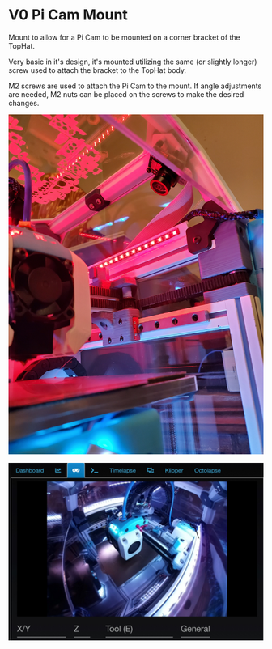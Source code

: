 # V0 Pi Cam Mount

Mount to allow for a Pi Cam to be mounted on a corner bracket of the TopHat.

Very basic in it's design, it's mounted utilizing the same (or slightly longer) screw used to attach the bracket to the TopHat body. 

M2 screws are used to attach the Pi Cam to the mount. If angle adjustments are needed, M2 nuts can be placed on the screws to make the desired changes.  

![Pi Mount](https://github.com/Maverick-3D/VoronUsers/blob/master/printer_mods/Maverick_/V0_Pi_Cam_Mount/Images/Pi%20Camera%20Mount.JPG)

![Pi Mount View](https://github.com/Maverick-3D/VoronUsers/blob/master/printer_mods/Maverick_/V0_Pi_Cam_Mount/Images/Pi%20Camera%20Mount%20View.jpg)

